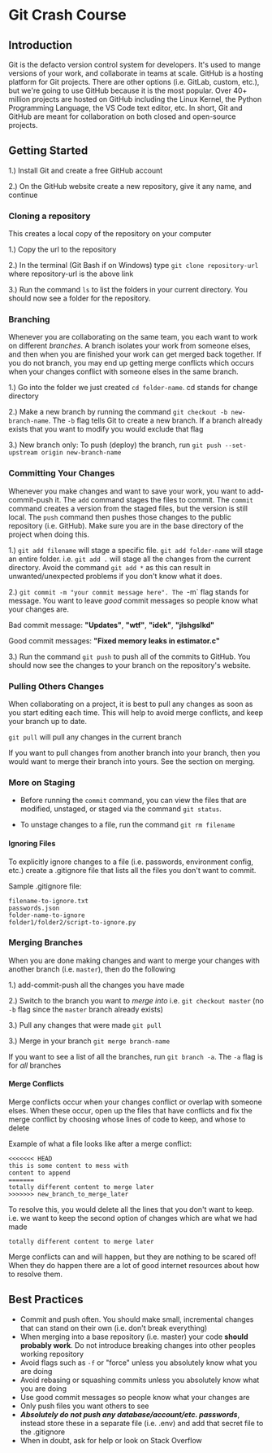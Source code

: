 # Git Crash Course

## Introduction

Git is the defacto version control system for developers. 
It's used to mange versions of your work, and collaborate in teams at scale. 
GitHub is a hosting platform for Git projects. 
There are other options (i.e. GitLab, custom, etc.), but we're going to use GitHub 
because it is the most popular. Over 40+ million projects are hosted on GitHub including
the Linux Kernel, the Python Programming Language, the VS Code text editor, etc. In short, 
Git and GitHub are meant for collaboration on both closed and open-source projects.

## Getting Started

1.) Install Git and create a free GitHub account

2.) On the GitHub website create a new repository, give it any name, and continue

### Cloning a repository 

This creates a local copy of the repository on your computer

1.) Copy the url to the repository

2.) In the terminal (Git Bash if on Windows) type `git clone repository-url` where repository-url is the above link

3.) Run the command `ls` to list the folders in your current directory. You should now see a folder for the repository.

### Branching

Whenever you are collaborating on the same team, you each want to work on different *branches*.
A branch isolates your work from someone elses, and then when you are finished your work can get
merged back together. If you do not branch, you may end up getting merge conflicts which occurs when 
your changes conflict with someone elses in the same branch.

1.) Go into the folder we just created `cd folder-name`. cd stands for change directory

2.) Make a new branch by running the command `git checkout -b new-branch-name`. The `-b` flag tells Git to create a 
new branch. If a branch already exists that you want to modify you would exclude that flag

3.) New branch only: To push (deploy) the branch, run `git push --set-upstream origin new-branch-name`

### Committing Your Changes

Whenever you make changes and want to save your work, you want to add-commit-push it. The `add` command stages the files to commit.
The `commit` command creates a version from the staged files, but the version is still local. The `push` command then pushes those 
changes to the public repository (i.e. GitHub). Make sure you are in the base directory of the project when doing this.

1.) `git add filename` will stage a specific file. `git add folder-name` will stage an entire folder. i.e. `git add .` will stage all 
the changes from the current directory. Avoid the command `git add *` as this can result in unwanted/unexpected problems if you don't 
know what it does.

2.) `git commit -m "your commit message here". The `-m` flag stands for message. You want to leave *good* commit messages so people
know what your changes are. 

Bad commit message: **"Updates"**, **"wtf"**, **"idek"**, **"jlshgslkd"**

Good commit messages: **"Fixed memory leaks in estimator.c"**

3.) Run the command `git push` to push all of the commits to GitHub. You should now see the changes to your branch on the repository's 
website.

### Pulling Others Changes 

When collaborating on a project, it is best to pull any changes as soon as you start editing each time. This will help to avoid merge 
conflicts, and keep your branch up to date.

`git pull` will pull any changes in the current branch 

If you want to pull changes from another branch into your branch, then you would want to merge their branch into yours. 
See the section on merging.

### More on Staging

- Before running the `commit` command, you can view the files that are modified, unstaged, or staged via the command `git status`.

- To unstage changes to a file, run the command `git rm filename`

#### Ignoring Files

To explicitly ignore changes to a file (i.e. passwords, environment config, etc.) create a .gitignore file that lists 
all the files you don't want to commit. 

Sample .gitignore file:
```
filename-to-ignore.txt 
passwords.json
folder-name-to-ignore 
folder1/folder2/script-to-ignore.py 
```

### Merging Branches 

When you are done making changes and want to merge your changes with another branch (i.e. `master`), then do the following

1.) add-commit-push all the changes you have made 

2.) Switch to the branch you want to *merge into* i.e. `git checkout master` (no `-b` flag since the `master` branch already exists)

3.) Pull any changes that were made `git pull`

3.) Merge in your branch `git merge branch-name`

If you want to see a list of all the branches, run `git branch -a`. The `-a` flag is for *all* branches 

#### Merge Conflicts 

Merge conflicts occur when your changes conflict or overlap with someone elses. When these occur, open up the files that have conflicts 
and fix the merge conflict by choosing whose lines of code to keep, and whose to delete 

Example of what a file looks like after a merge conflict: 
```
<<<<<<< HEAD
this is some content to mess with
content to append
=======
totally different content to merge later
>>>>>>> new_branch_to_merge_later
```

To resolve this, you would delete all the lines that you don't want to keep. i.e. we want to keep the second option of changes 
which are what we had made 

```
totally different content to merge later
```

Merge conflicts can and will happen, but they are nothing to be scared of! When they do happen there are a lot of good 
internet resources about how to resolve them.

## Best Practices

- Commit and push often. You should make small, incremental changes that can stand on their own (i.e. don't break everything)
- When merging into a base repository (i.e. master) your code **should probably work**. Do not introduce breaking changes into 
other peoples working repository
- Avoid flags such as `-f` or "force" unless you absolutely know what you are doing
- Avoid rebasing or squashing commits unless you absolutely know what you are doing 
- Use good commit messages so people know what your changes are 
- Only push files you want others to see
- ***Absolutely do not push any database/account/etc. passwords***, instead store these in a separate file (i.e. .env) and add that 
secret file to the .gitignore 
- When in doubt, ask for help or look on Stack Overflow
